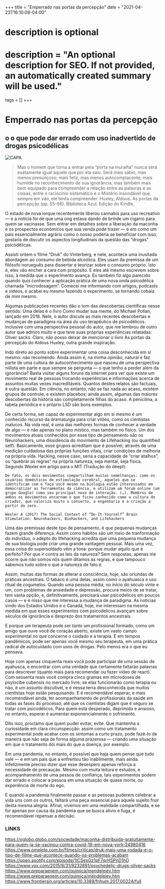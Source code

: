 +++
title = "Emperrado nas portas da percepção"
date = "2021-04-23T16:10:08-04:00"

#
# description is optional
#
# description = "An optional description for SEO. If not provided, an automatically created summary will be used."

tags = []
+++

# Emperrado nas portas da percepção
## o o que pode dar errado com uso inadvertido de drogas psicodélicas

![CAPA](https://miro.medium.com/max/786/1*t4my5oUu7eSGfIKfz5tvWQ.jpeg)

>Mas o homem que torna a entrar pela “porta na muralha” nunca será exatamente igual àquele que por ela saiu. Será mais sábio, mas menos presunçoso; mais feliz, mas menos autocomplacente; mais humilde no reconhecimento de sua ignorância, mas também mais bem equipado para compreender a relação entre as palavras e as coisas, entre o raciocínio sistemático e o Mistério insondável que, sempre em vão, ele tenta compreender. Huxley, Aldous. As portas da percepção (pp. 55–56). Biblioteca Azul. Edição do Kindle.

O estado de nova iorque recentemente liberou cannabis para uso recreativo — e a notícia foi de que uma ong estava dando de brinde um cigarro para quem se vacinasse. Sem entrar em detalhes sobre a liberação da maconha e os prospectos econômicos que sua venda pode trazer — e em como um país essencialmente agrário como o nosso poderia se beneficiar com isso, gostaria de discutir os aspectos longitudinais da questão das “drogas” psicodélicas.

Assisti ontem o filme “Druk” do Vinterberg, e nele, acontece uma inusitada abordagem ao consumo de bebida alcoólica. Eles usam da premissa de um filósofo norueguês para dissertar e teorizar sobre o consumo próprio. Isto é, eles vão encher a cara com propósito. E eles até mesmo escrevem sobre isso, à medida que o experimento avança. Eu também fiz algo parecido quando quis conhecer a aplicação prática de uma nova onda psicodélica chamada “microdosagem”. Comecei me informando com artigos, podcasts e vídeos, e acabei eu mesmo fazendo o experimento, se tornando cobaia de mim mesmo.

Algumas publicações recentes dão o tom das descobertas científicas nesse sentido. Uma delas é o livro Como mudar sua mente, do Michael Pollan, lançado em 2018. Nele, o autor discute as mais recentes descobertas e mudanças de paradigma na área do uso terapêutico de psicodélicos. Inclusive com uma perspectiva pessoal do autor, que me lembrou de outro autor que admiro muito e que teve suas próprias experiências relatadas: Oliver sacks. Claro, não posso deixar de mencionar o livro As portas da percepção do Aldous Huxley, outra grande inspiração.

Indo direto ao ponto sobre experimentar uma coisa desconhecida em si mesmo: não recomendo. Ainda assim é, na minha opinião, natural e faz parte de uma cultura de autoconhecimento que nasceu de uma perspectiva niilista em parte e que sempre se pergunta — o que tenho a perder além da ignorância? Basta visitar alguns foruns da internet para ver que existe um movimento real de pessoas trocando experiências e informações acerca de assuntos muitas vezes inacreditáveis. Quantos destes relatos são factuais, é outra questão. Em ciência, no entanto, não se faz nada ao acaso, existem grupos de controle, e existem placebos; ainda assim, algumas das maiores descobertas da história são completamente filhas do acaso. A penicilina, a tabela periódica e o próprio LSD são bons exemplos.

De certa forma, ser capaz de experimentar algo em si mesmo é um conhecido recurso da dramaturgia para criar vilões, como os cientistas malucos. Na vida real, é uma das melhores formas de conhecer a verdade de algo — e não apenas no plano místico, mas também no físico. Um dos movimentos atuais conhecidos por esse tipo de pensamento são os Neurohackers, uma dissidencia do movimento de Lifehacking (ou quantified self). Basicamente, esse grupos acreditam que é possível, através de uma medição cuidadosa das próprias funções vitais, criar condições de melhoria na própria vida. Hacking, nesse caso, seria a capacidade de “criar atalhos”, ou “quebrar as regras” na própria natureza, seja mental, seja física. Segundo Wexler em artigo para o MIT (Tradução do deepl):

    De fato, os dois movimentos compartilham muitas semelhanças: como os usuários domésticos de estimulação cerebral, aqueles que se identificam com o faça você mesmo na biologia estão interessados em democratizar as ferramentas da ciência, e utilizam um fórum online (um grupo Google) como seu principal nexo de interação. (…). Membros de ambos os movimentos encarnam o que ficou conhecido como a cultura do criador, que valoriza muito o conserto, a engenharia e a criação a partir do zero.

    Wexler A (2017) The Social Context of “Do-It-Yourself” Brain Stimulation: Neurohackers, Biohackers, and Lifehackers

Uma das premissas deste tipo de pensamento, é que pequenas mudanças fazem grande diferença. Assim como hábitos são um meio de tranformação do indivíduo, o adepto do lifehacking acredita que uma pequena mudança de sua biologia pode criar uma grande vantagem pessoal. Mais uma vez, essa coisa do supersoldado vêm a tona: porque mudar aquilo que é perfeito? Por que ir contra as leis da natureza? Sem respostas, apenas me ocorre que não somos nós quem ditamos as regras, e que tampouco sabemos tudo sobre o que a natureza de fato é.

Assim, muitas das formas de alterar a consciência, hoje, são oriundas de práticas ancestrais. O tabaco é uma delas, assim como o ayahuasca e uso ritual de cogumelos. Quando uma pessoa média, no início do século vinte e um, com problemas de ansiedade e depressão, procura meios de se tratar, tem vasta opção, e, definitivamente, precisará usar psicodelicos em poucos casos — e é nisso que me interessa a mudança de paradigma. As notícias vindo dos Estados Unidos e o Canadá, hoje, me interessam na mesma medida em que esses experimentos com psicodelicos avançam sobre séculos de ignorância e desprezo dos tratamentos ancestrais.

E porque um terapeuta pode ser tanto um profissional formado, como um amigo que ouve você de coração aberto, existe um vasto campo experimental no que concerne o cuidado e a terapia. E em tempos pandêmicos, pode ser apenas você mesmo seu terapeuta, em uma prática radical de autocuidado com usos de drogas. Pelo menos era o que eu pensava.

Hoje com apenas cinquenta reais você pode participar de uma sessão de ayahusca, e encontrar com uma verdade que certamente faltarão palavras para descrever (quanto mais para recomendar ou fazer vídeo de react). Com sessenta reais você compra cinco gramas em microdoses de psylocibe cubensis no mercado livre; se elas funcionarão como terapia ou não, é um assunto discutível, e é nessa terra desconhecida que muitos cientistas hoje estão pesquisando. E é recomendável esperar, e mais recomendável ainda, ter acompanhamento de profissionais da saúde em todas as fases do processo, até que os cientistas digam que é seguro se tratar com psicodélicos. Para quem está desperado, deprimido e ansioso, no entanto, esperar é aumentar exponencialmente o sofrimento.

Dito isso, proclamo que quem puder evitar, evite. Que mantenha a curiosidade em clara circunspecção: assim como um tratamento experimental pode acabar com os sintomas a curto prazo, pode fazê-lo de maneira que não seja de forma alguma prazerosa — criando uma situação em que o tratamento dói mais do que a doença, por exemplo.

Em uma pandemia, no entanto, é possível que haja quem pense que tudo vale — e em um país que a enfrentou tão inabilmente, mais ainda. Infelizmente preciso dizer que esse desespero apenas reforça a necessidade de precaução. Mesmo com muita leitura e estudos, e acompanhamento de uma pessoa de confiança, tais experimentos podem dar errado e colocar a pessoa em uma situação de quase morte, ou experiência de morte do ego.

E quando a pandemia finalmente passar e as pessoas puderem celebrar a vida uns com os outros, faltará uma peça essencial para aquele sujeito fruir desta mesma alegria. Afinal, vivemos em uma realidade compartilhada, e se for apenas por causa da pandemia que se busca alívio e fuga, é recomendável repensar a decisão.

### LINKS

https://oglobo.globo.com/sociedade/maconha-distribuida-gratuitamente-para-quem-ja-se-vacinou-contra-covid-19-em-nova-york-24980416
https://www.omelete.com.br/filmes/criticas/druk-mais-uma-rodada-e-o-tipo-de-filme-que-acontece-quando-os-problemas-acabam
https://open.spotify.com/episode/1ICSexGz1pF7qrHSPnD1hD
https://www.vox.com/2015/8/31/9232891/psychedelic-drugs-oliver-sacks
https://www.preparaenem.com/quimica/mendeleiev.htm
https://www.preparaenem.com/quimica/mendeleiev.htm
https://www.frontiersin.org/articles/10.3389/fnhum.2017.00224/full



